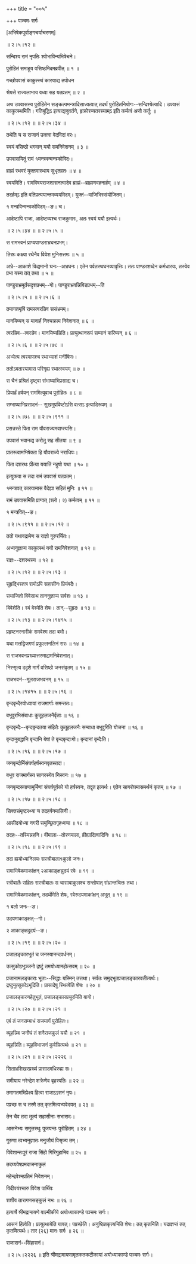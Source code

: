 +++
title = "००५"

+++
पञ्चमः सर्गः  

\[अभिषेकपूर्वाङ्गचर्याचरणम्\]  

  

 ॥ २।५।१२ ॥   

सन्दिश्य रामं नृपतिः श्वोभाविन्यभिषेचने।  

पुरोहितं समाहूय वसिष्ठमिदमब्रवीत्  ॥  १  ॥   

गच्छोपवासं काकुत्स्थं कारयाद्य तपोधन  

श्रेयसे राज्यलाभाय वध्वा सह यतव्रतम्  ॥  २  ॥   

अथ उपवासस्य पुरोहितेन सङ्कल्पमन्त्रादिसाध्यत्वात् तदर्थं पुरोहितनियोगः--सन्दिश्येत्यादि। उपवासं काकुत्स्थमिति। गतिबुद्धिऽ इत्याद्यनुवर्तने, हृक्रोरन्यतरस्याम्ऽ इति कर्मत्वं अणौ कर्तुः  ॥   

 ॥ २।५।१२ ॥  ॥ २।५।३४ ॥   

तथेति च स राजानं उक्त्वा वेदविदां वरः।  

स्वयं वसिष्ठो भगवान् ययौ रामनिवेशनम्  ॥  ३  ॥   

उपवासयितुं रामं १मन्त्रवन्मन्त्रकोविदः।  

ब्राह्मं रथवरं युक्तमास्थाय सुधृतव्रतः  ॥  ४  ॥   

स्वयमिति। रामविषयराजशासनत्वादेव ब्राह्मं--ब्राह्मणवहनार्हम्  ॥  ४  ॥   

तदर्हम्ऽ इति वतिप्रत्ययान्तमव्ययमिदम्। युक्तं--वाजिभिस्संयोजितम्।  

१ मन्त्रविन्मन्त्रकोविदम्--ङ। च।  

आदेष्टापि राजा, आदेष्टव्यश्च राजकुमारः, अतः स्वयं ययौ इत्यर्थः।  

 ॥ २।५।३४ ॥  ॥ २।५।५ ॥   

स रामभवनं प्राप्यपाण्डराभ्रघनप्रभम्।  

तिस्रः कक्ष्या रथेनैव विवेश मुनिसत्तमः ॥ ५ ॥   

अभ्रे--आकाशे विद्यमानो घनः--अभ्रघनः। एतेन पर्वतस्थघनव्यावृत्तिः। ततः पाण्डरशब्देन कर्मधारयः, तस्येव प्रभा यस्य तत् तथा ॥ ५ ॥   

पाण्डुराभ्रमूर्तसदृशप्रभम्--गो। पाण्डुराभ्रवन्निबिडप्रभम्--ति  

 ॥ २।५।५ ॥  ॥ २।५।६ ॥   

तमागतमृषिं रामस्त्वरन्निव ससंभ्रमम्।  

मानयिष्यन् स मानार्हं निश्चक्राम निवेशनात्  ॥  ६  ॥   

त्वरन्निव--त्वरन्नेव। मानयिष्यन्निति। प्रत्युत्थानरूपं सम्मानं करिष्यन्  ॥  ६  ॥   

 ॥ २।५।६ ॥  ॥ २।५।७८ ॥   

अभ्येत्य त्वरमाणश्च रथाभ्याशं मनीषिणः।  

ततोऽवतारयामास परिगृह्य रथात्स्वयम्  ॥  ७  ॥   

स चैनं प्रश्रितं दृष्ट्वा संभाष्याभिप्रसाद्य च।  

प्रियार्हं हर्षयन् राममित्युवाच पुरोहितः  ॥  ८  ॥   

सम्भाष्याभिप्रसादनं-- सुखमुपविष्टोऽसि वत्सऽ इत्यादिरूपम्  ॥   

 ॥ २।५।७८ ॥  ॥ २।५।९११ ॥   

प्रसन्नस्ते पिता राम यौवराज्यमवाप्स्यसि।  

उपवासं भवानद्य करोतु सह सीतया  ॥  ९  ॥   

प्रातस्त्वामभिषेक्ता हि यौवराज्ये नराधिपः।  

पिता दशरथः प्रीत्या ययातिं नहुषो यथा  ॥  १०  ॥   

इत्युक्त्वा स तदा रामं उपवासं यतव्रतम्।  

१मन्त्रवत् कारयामास वैदेह्या सहितं मुनिः  ॥  ११  ॥   

रामं उपवासमिति प्राग्वत् (श्लो। २) कर्मत्वम्  ॥  ११  ॥   

१ मन्त्रवित्--ङ।  

 ॥ २।५।९११ ॥  ॥ २।५।१२ ॥   

ततो यथावद्रामेण स राज्ञो गुरुरर्चितः।  

अभ्यनुज्ञाप्य काकुत्स्थं ययौ रामनिवेशनात्  ॥  १२  ॥   

राज्ञः--दशरथस्य  ॥  १२  ॥   

 ॥ २।५।१२ ॥  ॥ २।५।१३ ॥   

सुहृद्भिस्तत्र रामोऽपि सहासीनः प्रियंवदैः।  

सभाजितो विवेसाथ ताननुज्ञाप्य सर्वशः  ॥ १३ ॥   

विवेशेति। स्वं वेश्मेति शेषः। तान्--सुहृदः ॥  १३  ॥   

 ॥ २।५।१३ ॥  ॥ २।५।१४१५ ॥   

प्रहृष्टनरनारीकं रामवेश्म तदा बभौ।  

यथा मत्तद्विजगणं प्रफुल्लनलिनं सरः  ॥  १४  ॥   

स राजभवनप्रख्यात्तस्माद्रामनिवेशनात्।  

निस्सृत्य ददृशे मार्गं वसिष्ठो जनसंवृतम् ॥  १५  ॥   

राजभवनं--मूलराजभवनम्  ॥ १५ ॥   

 ॥ २।५।१४१५ ॥  ॥ २।५।१६ ॥   

बृन्दबृन्दैरयोध्यायां राजमार्गाः समन्ततः।  

बभूवुरभिसंबाधाः कुतूहलजनैर्वृताः  ॥  १६  ॥   

बृन्दबृन्दैः--बृन्दबृन्दतया संहितैः कुतूहलजनैः सम्बाधा बभूवुरिति योजना ॥ १६ ॥   

बृन्दानुबद्धानि बृन्दानि येषां ते बृन्दबृन्दाःगो। बृन्दानां बृन्दैःति।  

 ॥ २।५।१६ ॥  ॥ २।५।१७ ॥   

जनबृन्दोर्मिसंघर्षहर्षस्वनवृतस्तदा।  

बभूव राजमार्गस्य सागरस्येव निस्वनः  ॥  १७  ॥   

जनबृन्दरूपाणामूर्मिणां संघर्षपूर्वको यो हर्षस्वनः, तद्वृत इत्यर्थः। एतेन सागरोपमासमर्थनं कृतम्  ॥  १७  ॥   

 ॥ २।५।१७ ॥  ॥ २।५।१८ ॥   

सिक्तसंमृष्टरथ्या च तदहर्वनमालिनी।  

आसीदयोध्या नगरी समुच्छ्रितगृहध्वचा  ॥  १८  ॥   

तदहः--तस्मिन्नहनि। वीमाला--तोरणमाला, व्रीह्यादित्वादिनिः  ॥  १८  ॥   

 ॥ २।५।१८ ॥  ॥ २।५।१९ ॥   

तदा ह्ययोध्यानिलयः सस्त्रीबाला१कुलो जनः।  

रामाभिषेकमाकांक्षन् २आकाङ्क्षन्नुदयं रवेः  ॥  १९  ॥   

स्त्रीबालैः सहितः सस्त्रीबालः स चासावाकुलश्च सन्तोषात् संभ्रान्तचित्तः तथा।  

रामाभिषेकमाकांक्षन्, तदर्थमिति शेषः, रवेरुदयमाकांक्षन् अभूत्  ॥  १९  ॥   

१ बलो जनः--ङ।  

उदयमाकाङ्क्षत्--गो।  

२ आकाङ्क्षदुदयं--ङ।  

 ॥ २।५।१९ ॥  ॥ २।५।२० ॥   

प्रजालङ्कारभूतं च जनस्यानन्दवर्धनम्।  

उत्सुकोऽभूञ्जनो द्रष्टुं तमयोध्यामहोत्सवम्  ॥  २०  ॥   

प्रजानामलङ्काराः भूताः--सिद्धाः यस्मिन् तत्तथा। सर्वतः समुद्भूतप्रजालङ्कारवतीत्यर्थः। द्रष्टुमुत्सुकोऽभूदिति। प्रासादेषु स्थित्वेति शेषः ॥  २०  ॥   

प्रजालङ्करणहेतुभूतं, प्रजालङ्कारप्रचुरमिति वागो।  

 ॥ २।५।२० ॥  ॥ २।५।२१ ॥   

एवं तं जनसम्बाधं राजमार्गं पुरोहितः।  

व्यूहन्निव जनौघं तं शनैराजकुलं ययौ  ॥  २१  ॥   

व्यूहन्निति। व्यूहविभाजनं कुर्वन्नित्यर्थः  ॥  २१  ॥   

 ॥ २।५।२१ ॥  ॥ २।५।२२२६ ॥   

सिताभ्रशिखरप्रख्यं प्रासादमधिरुह्य सः।  

समीयाय नरेन्द्रेण शक्रेणेव बृहस्पतिः  ॥  २२  ॥   

तमागतमभिप्रेक्ष्य हित्वा राजाऽऽसनं नृपः।  

पप्रच्छ स च तस्मै तत् कृतमित्यभ्यवेदयत् ॥  २३  ॥   

तेन चैव तदा तुल्यं सहासीनाः सभासदः।  

आसनेभ्यः समुत्तस्थुः पूजयन्तः पुरोहितम्  ॥  २४  ॥   

गुरुणा त्वभ्यनुज्ञातः मनुजौघं विसृज्य तम्।  

विवेशान्तःपुरं राजा सिंहो गिरिगुहामिव  ॥  २५  ॥   

तदग्र्यवेषप्रमदाजनाकुलं  

महेन्द्रवेश्मप्रतिमं निवेशनम्।  

विदीपयंश्चारु विवेश पार्थिवः  

शशीव तारागणसङ्कुलं नभः  ॥  २६  ॥   

इत्यार्षे श्रीमद्रामायणे वाल्मीकीये अयोध्याकाण्डे पञ्चमः सर्गः।  

आसनं हित्वेति। प्रत्युत्थायेति यावत्। पप्रच्छेति। अनुष्ठितकृत्यमिति शेषः। तत् कृतमिति। यदाज्ञप्तं तत् कृतमित्यर्थः। तार (२६) मानः सर्गः  ॥  २६  ॥   

राजासनं--सिंहासनं।  

 ॥ २।५।२२२६ ॥  इति श्रीमद्रामायणामृतकतकटीकायां अयोध्याकाण्डे पञ्चमः सर्गः।  

